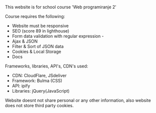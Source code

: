  This website is for school course 'Web programiranje 2' 

 Course requires the following:
  - Website must be responsive 
  - SEO  (score 89 in lighthouse)
  - Form data validation with regular expression -
  - Ajax & JSON 
  - Filter & Sort of JSON data
  - Cookies & Local Storage
  - Docs 
  
Frameworks, libraries, API's, CDN's used:
 - CDN: CloudFlare, JSdeliver
 - Framework: Bulma (CSS) 
 - API: ipify
 - Libraries: jQuery(JavaScript)

Website doesnt not share personal or any other information, also website does not store third party cookies.

